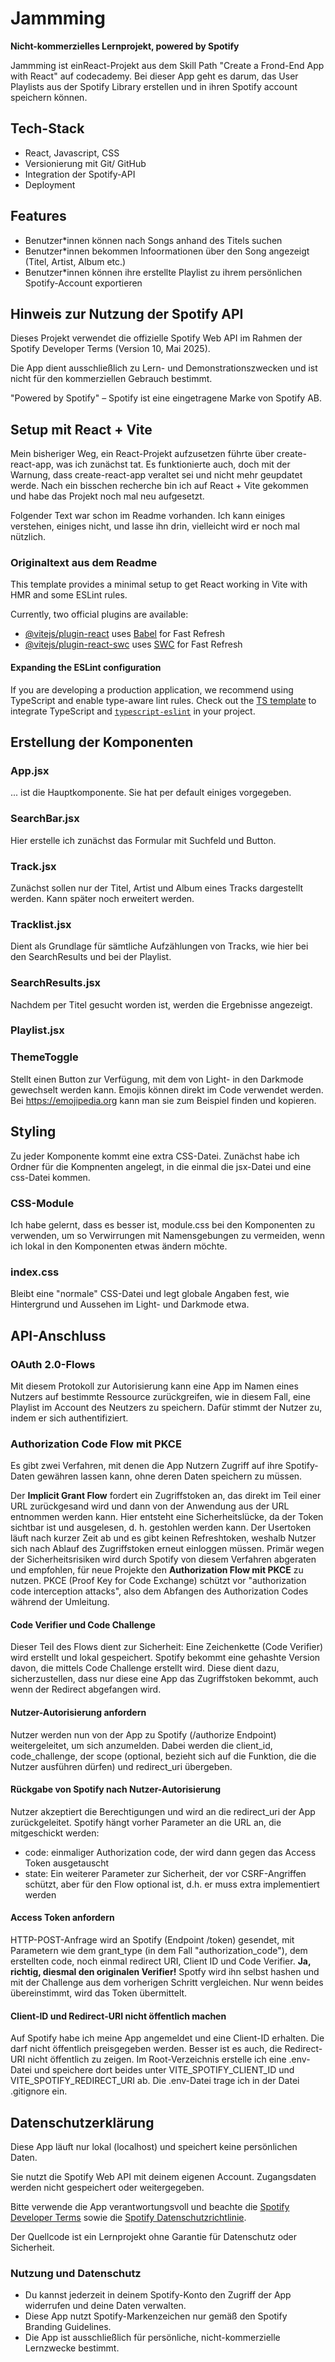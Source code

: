 # Jammming

**Nicht-kommerzielles Lernprojekt, powered by Spotify**

Jammming ist einReact-Projekt aus dem Skill Path "Create a Frond-End App with React" auf codecademy. Bei dieser App geht es darum, das User Playlists aus der Spotify Library erstellen und in ihren Spotify account speichern können.

## Tech-Stack
- React, Javascript, CSS
- Versionierung mit Git/ GitHub
- Integration der Spotify-API
- Deployment


## Features
- Benutzer*innen können nach Songs anhand des Titels suchen
- Benutzer*innen bekommen Infoormationen über den Song angezeigt (Titel, Artist, Album etc.)
- Benutzer*innen können ihre erstellte Playlist zu ihrem persönlichen Spotify-Account exportieren

## Hinweis zur Nutzung der Spotify API

Dieses Projekt verwendet die offizielle Spotify Web API im Rahmen der Spotify Developer Terms (Version 10, Mai 2025).

Die App dient ausschließlich zu Lern- und Demonstrationszwecken und ist nicht für den kommerziellen Gebrauch bestimmt.

"Powered by Spotify" – Spotify ist eine eingetragene Marke von Spotify AB.



##  Setup mit React + Vite

Mein bisheriger Weg, ein React-Projekt aufzusetzen führte über create-react-app, was ich zunächst tat. Es funktionierte auch, doch mit der Warnung, dass create-react-app veraltet sei und nicht mehr geupdatet werde. Nach ein bisschen recherche bin ich auf React + Vite gekommen und habe das Projekt noch mal neu aufgesetzt.

Folgender Text war schon im Readme vorhanden. Ich kann einiges verstehen, einiges nicht, und lasse ihn drin, vielleicht wird er noch mal nützlich.

### Originaltext aus dem Readme

This template provides a minimal setup to get React working in Vite with HMR and some ESLint rules.

Currently, two official plugins are available:

- [@vitejs/plugin-react](https://github.com/vitejs/vite-plugin-react/blob/main/packages/plugin-react/README.md) uses [Babel](https://babeljs.io/) for Fast Refresh
- [@vitejs/plugin-react-swc](https://github.com/vitejs/vite-plugin-react-swc) uses [SWC](https://swc.rs/) for Fast Refresh

#### Expanding the ESLint configuration

If you are developing a production application, we recommend using TypeScript and enable type-aware lint rules. Check out the [TS template](https://github.com/vitejs/vite/tree/main/packages/create-vite/template-react-ts) to integrate TypeScript and [`typescript-eslint`](https://typescript-eslint.io) in your project.


## Erstellung der Komponenten

### App.jsx
... ist die Hauptkomponente. Sie hat per default einiges vorgegeben.

### SearchBar.jsx
Hier erstelle ich zunächst das Formular mit Suchfeld und Button.

### Track.jsx
Zunächst sollen nur der Titel, Artist und Album eines Tracks dargestellt werden. Kann später noch erweitert werden.

### Tracklist.jsx 
Dient als Grundlage für sämtliche Aufzählungen von Tracks, wie hier bei den SearchResults und bei der Playlist.

### SearchResults.jsx
Nachdem per Titel gesucht worden ist, werden die Ergebnisse angezeigt.

### Playlist.jsx

### ThemeToggle
Stellt einen Button zur Verfügung, mit dem von Light- in den Darkmode gewechselt werden kann. Emojis können direkt im Code verwendet werden. Bei https://emojipedia.org kann man sie zum Beispiel finden und kopieren.

## Styling
Zu jeder Komponente kommt eine extra CSS-Datei. Zunächst habe ich Ordner für die Kompnenten angelegt, in die einmal die jsx-Datei und eine css-Datei kommen. 

### CSS-Module
Ich habe gelernt, dass es besser ist, module.css bei den Komponenten zu verwenden, um so Verwirrungen mit Namensgebungen zu vermeiden, wenn ich lokal in den Komponenten etwas ändern möchte. 

### index.css
Bleibt eine "normale" CSS-Datei und legt globale Angaben fest, wie Hintergrund und Aussehen im Light- und Darkmode etwa.


## API-Anschluss
### OAuth 2.0-Flows
Mit diesem Protokoll zur Autorisierung kann eine App im Namen eines Nutzers auf bestimmte Ressource zurückgreifen, wie in diesem Fall, eine Playlist im Account des Neutzers zu speichern. Dafür stimmt der Nutzer zu, indem er sich authentifiziert.

### Authorization Code Flow mit PKCE
Es gibt zwei Verfahren, mit denen die App Nutzern Zugriff auf ihre Spotify-Daten gewähren lassen kann, ohne deren Daten speichern zu müssen.

Der **Implicit Grant Flow** fordert ein Zugriffstoken an, das direkt im Teil einer URL zurückgesand wird und dann von der Anwendung aus der URL entnommen werden kann. Hier entsteht eine Sicherheitslücke, da der Token sichtbar ist und ausgelesen, d. h. gestohlen werden kann. Der Usertoken läuft nach kurzer Zeit ab und es gibt keinen Refreshtoken, weshalb Nutzer sich nach Ablauf des Zugriffstoken erneut einloggen müssen. 
Primär wegen der Sicherheitsrisiken wird durch Spotify von diesem Verfahren abgeraten und empfohlen, für neue Projekte den **Authorization Flow mit PKCE** zu nutzen.
PKCE (Proof Key for Code Exchange) schützt vor "authorization code interception attacks", also dem Abfangen des Authorization Codes während der Umleitung. 

#### Code Verifier und Code Challenge
Dieser Teil des Flows dient zur Sicherheit: Eine Zeichenkette (Code Verifier) wird erstellt und lokal gespeichert. Spotify bekommt eine gehashte Version davon, die mittels Code Challenge erstellt wird. Diese dient dazu, sicherzustellen, dass nur diese eine App das Zugriffstoken bekommt, auch wenn der Redirect abgefangen wird. 

#### Nutzer-Autorisierung anfordern
Nutzer werden nun von der App zu Spotify (/authorize Endpoint) weitergeleitet, um sich anzumelden. Dabei werden die client_id, code_challenge, der scope (optional, bezieht sich auf die Funktion, die die Nutzer ausführen dürfen) und redirect_uri übergeben. 

#### Rückgabe von Spotify nach Nutzer-Autorisierung
Nutzer akzeptiert die Berechtigungen und wird an die redirect_uri der App zurückgeleitet. Spotify hängt vorher Parameter an die URL an, die mitgeschickt werden:
- code: einmaliger Authorization code, der wird dann gegen das Access Token ausgetauscht
- state: Ein weiterer Parameter zur Sicherheit, der vor CSRF-Angriffen schützt, aber für den Flow optional ist, d.h. er muss extra implementiert werden

#### Access Token anfordern
HTTP-POST-Anfrage wird an Spotify (Endpoint /token) gesendet, mit Parametern wie dem grant_type (in dem Fall "authorization_code"), dem erstellten code, noch einmal redirect URI, Client ID und Code Verifier.
**Ja, richtig, diesmal den originalen Verifier!** Spotfy wird ihn selbst hashen und mit der Challenge aus dem vorherigen Schritt vergleichen. Nur wenn beides übereinstimmt, wird das Token übermittelt.

#### Client-ID und Redirect-URI nicht öffentlich machen
Auf Spotify habe ich meine App angemeldet und eine Client-ID erhalten. Die darf nicht öffentlich preisgegeben werden. Besser ist es auch, die Redirect-URI nicht öffentlich zu zeigen.
Im Root-Verzeichnis erstelle ich eine .env-Datei und speichere dort beides unter VITE_SPOTIFY_CLIENT_ID und VITE_SPOTIFY_REDIRECT_URI ab. Die .env-Datei trage ich in der Datei .gitignore ein.

## Datenschutzerklärung

Diese App läuft nur lokal (localhost) und speichert keine persönlichen Daten.

Sie nutzt die Spotify Web API mit deinem eigenen Account. Zugangsdaten werden nicht gespeichert oder weitergegeben.

Bitte verwende die App verantwortungsvoll und beachte die [Spotify Developer Terms](https://developer.spotify.com/terms/) sowie die [Spotify Datenschutzrichtlinie](https://www.spotify.com/de/legal/privacy-policy/).

Der Quellcode ist ein Lernprojekt ohne Garantie für Datenschutz oder Sicherheit.

### Nutzung und Datenschutz

- Du kannst jederzeit in deinem Spotify-Konto den Zugriff der App widerrufen und deine Daten verwalten.
- Diese App nutzt Spotify-Markenzeichen nur gemäß den Spotify Branding Guidelines.
- Die App ist ausschließlich für persönliche, nicht-kommerzielle Lernzwecke bestimmt.